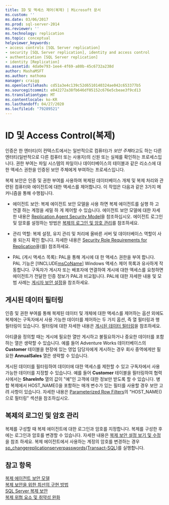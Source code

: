 ```yaml
---
title: ID 및 액세스 제어(복제) | Microsoft 문서
ms.custom: ''
ms.date: 03/06/2017
ms.prod: sql-server-2014
ms.reviewer: ''
ms.technology: replication
ms.topic: conceptual
helpviewer_keywords:
- access controls [SQL Server replication]
- security [SQL Server replication], identity and access control
- authentication [SQL Server replication]
- identity [Replication]
ms.assetid: 4da0e793-1ee4-4f69-a80b-45c6732a238d
author: MashaMSFT
ms.author: mathoma
manager: craigg
ms.openlocfilehash: cd51a3e4c139c52d6510140324ae042c653377b5
ms.sourcegitcommit: e042272a38fb646df05152c676e5cbeae3f9cd13
ms.translationtype: MT
ms.contentlocale: ko-KR
ms.lasthandoff: 04/27/2020
ms.locfileid: "79289521"
---
```

# <a name="identity-and-access-control-replication"></a>ID 및 Access Control(복제)
  인증은 한 엔터티(이 컨텍스트에서는 일반적으로 컴퓨터)가 *보안 주체*라고도 하는 다른 엔터티(일반적으로 다른 컴퓨터 또는 사용자)의 신원 또는 실체를 확인하는 프로세스입니다. 권한 부여는 파일 시스템의 파일이나 데이터베이스의 테이블과 같은 리소스에 대한 액세스 권한을 인증된 보안 주체에게 부여하는 프로세스입니다.  
  
 복제 보안은 인증 및 권한 부여를 사용하여 복제된 데이터베이스 개체 및 복제 처리와 관련된 컴퓨터와 에이전트에 대한 액세스를 제어합니다. 이 작업은 다음과 같은 3가지 메커니즘을 통해 수행됩니다.  
  
-   에이전트 보안: 복제 에이전트 보안 모델을 사용 하면 복제 에이전트를 실행 하 고 연결 하는 계정을 세밀 하 게 제어할 수 있습니다. 에이전트 보안 모델에 대한 자세한 내용은 [Replication Agent Security Model](replication-agent-security-model.md)을 참조하십시오. 에이전트 로그인 및 암호를 설정하는 방법은 [복제의 로그인 및 암호 관리](identity-and-access-control-replication.md#manage-logins-and-passwords-in-replication)를 참조하세요.  
  
-   관리 역할: 복제 설정, 유지 관리 및 처리에 올바른 서버 및 데이터베이스 역할이 사용 되는지 확인 합니다. 자세한 내용은 [Security Role Requirements for Replication](security-role-requirements-for-replication.md)을(를) 참조하세요.  
  
-   PAL (게시 액세스 목록): PAL을 통해 게시에 대 한 액세스 권한을 부여 합니다. PAL 기능은 [!INCLUDE[msCoName](../../../includes/msconame-md.md)] Windows 액세스 제어 목록과 유사하게 작동합니다. 구독자가 게시자 또는 배포자에 연결하여 게시에 대한 액세스를 요청하면 에이전트가 전달한 인증 정보가 PAL과 비교됩니다. PAL에 대한 자세한 내용 및 모범 사례는 [게시자 보안 설정](secure-the-publisher.md)을 참조하세요.  
  
## <a name="filtering-published-data"></a>게시된 데이터 필터링  
 인증 및 권한 부여를 통해 복제된 데이터 및 개체에 대한 액세스를 제어하는 옵션 외에도 복제에는 구독자에서 사용 가능한 데이터를 제어하는 두 가지 옵션, 즉 열 필터링과 행 필터링이 있습니다. 필터링에 대한 자세한 내용은 [게시된 데이터 필터링](../publish/filter-published-data.md)을 참조하세요.  
  
 아티클을 정의할 때는 게시에 필요한 열만 게시하고 불필요하거나 중요한 데이터를 포함하는 열은 생략할 수 있습니다. 예를 들어 Adventure Works 데이터베이스의 **Customer** 테이블을 현장에 있는 영업 담당자에게 게시하는 경우 회사 중역에게만 필요한 **AnnualSales** 열은 생략할 수 있습니다.  
  
 게시된 데이터를 필터링하여 데이터에 대한 액세스를 제한할 수 있고 구독자에서 사용 가능한 데이터를 지정할 수 있습니다. 예를 들어 **Customer** 테이블을 필터링하여 협력사에서는 **ShareInfo** 열의 값이 "예"인 고객에 대한 정보만 받도록 할 수 있습니다. 병합 복제에서 HOST_NAME()을 포함하는 매개 변수가 있는 필터를 사용할 경우 보안 고려 사항이 있습니다. 자세한 내용은 [Parameterized Row Filters](../merge/parameterized-filters-parameterized-row-filters.md)의 "HOST_NAME()으로 필터링" 섹션을 참조하십시오.  

## <a name="manage-logins-and-passwords-in-replication"></a>복제의 로그인 및 암호 관리
  복제를 구성할 때 복제 에이전트에 대한 로그인과 암호를 지정합니다. 복제를 구성한 후에는 로그인과 암호를 변경할 수 있습니다. 자세한 내용은 [복제 보안 설정 보기 및 수정](view-and-modify-replication-security-settings.md)을 참조 하세요. 복제 에이전트에서 사용하는 계정의 암호를 변경하는 경우 [sp_changereplicationserverpasswords&#40;Transact-SQL&#41;](/sql/relational-databases/system-stored-procedures/sp-changereplicationserverpasswords-transact-sql)를 실행합니다.  
  
## <a name="see-also"></a>참고 항목  
 [복제 에이전트 보안 모델](replication-agent-security-model.md)   
 [복제 보안을 위한 최선의 구현 방법](replication-security-best-practices.md)   
 [SQL Server 복제 보안](view-and-modify-replication-security-settings.md)   
 [복제 위협 요소 및 취약성 완화](threat-and-vulnerability-mitigation-replication.md)   

  
  
